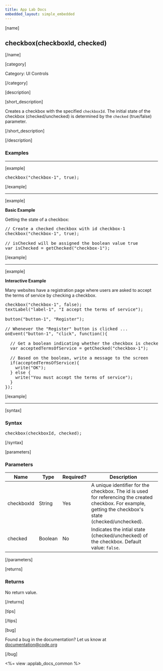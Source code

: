 ```yaml
---
title: App Lab Docs
embedded_layout: simple_embedded
---
```


[name]

## checkbox(checkboxId, checked)

[/name]


[category]

Category: UI Controls

[/category]

[description]

[short_description]

Creates a checkbox with the specified `checkboxId`.
The initial state of the checkbox (checked/unchecked) is determined by the `checked` (true/false) parameter.

[/short_description]

[/description]

### Examples
____________________________________________________

[example]


<pre>
checkbox("checkbox-1", true);
</pre>

[/example]

____________________________________________________

[example]

**Basic Example**

Getting the state of a checkbox:

<pre>
// Create a checked checkbox with id checkbox-1
checkbox("checkbox-1", true);

// isChecked will be assigned the boolean value true
var isChecked = getChecked("checkbox-1");
</pre>

[/example]

____________________________________________________

[example]

**Interactive Example**

Many websites have a registration page where users are asked to accept the terms of service by checking a checkbox.

<pre>
checkbox("checkbox-1", false);
textLabel("label-1", "I accept the terms of service");

button("button-1", "Register");

// Whenever the "Register" button is clicked ...
onEvent("button-1", "click", function(){

  // Get a boolean indicating whether the checkbox is checked or not.
  var acceptedTermsOfService = getChecked("checkbox-1");

  // Based on the boolean, write a message to the screen
  if(acceptedTermsOfService){
    write("OK");
  } else {
    write("You must accept the terms of service");
  }
});
</pre>


[/example]

____________________________________________________


[syntax]

### Syntax
<pre>
checkbox(checkboxId, checked);
</pre>

[/syntax]

[parameters]

### Parameters

| Name  | Type | Required? | Description |
|-----------------|------|-----------|-------------|
| checkboxId | String | Yes | A unique identifier for the checkbox. The id is used for referencing the created checkbox. For example, getting the checkbox's state (checked/unchecked).  |
| checked | Boolean | No | Indicates the intial state (checked/unchecked) of the checkbox. Default value: `false`.  |

[/parameters]

[returns]

### Returns
No return value.

[/returns]

[tips]


[/tips]

[bug]

Found a bug in the documentation? Let us know at documentation@code.org

[/bug]

<%= view :applab_docs_common %>
